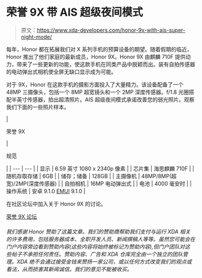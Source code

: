 # 荣誉 9X 带 AIS 超级夜间模式

> 原文：<https://www.xda-developers.com/honor-9x-with-ais-super-night-mode/>

每年，Honor 都在拓展我们对 X 系列手机的预算设备的期望。随着假期的临近，Honor 推出了他们家庭的最新成员，Honor 9X。Honor 9X 由麒麟 710F 提供动力，带来了一些更新的功能，使这款手机在同类产品中脱颖而出。装有自拍传感器的电动弹出式相机使全屏无缺口显示成为可能。

对于 9X，Honor 在这款手机的摄影方面投入了大量精力。该设备配备了一个 48MP 三摄像头，包括一个 8MP 超宽镜头和一个 2MP 深度传感器。f/1.8 光圈搭配半英寸传感器，拍出超清照片。AIS 超级夜间模式承诺改善您的弱光照片。观察我们下面的一些照片样本。

| 

荣誉 9X

 | 

规范

 |
| --- | --- |
| 显示 | 6.59 英寸 1080 x 2340p 像素 |
| 芯片集 | 海思麒麟 710F |
| 随机存取存储 | 6GB |
| 储存；储备 | 128GB |
| 主摄像机 | 48MP/8MP(超宽)/2MP(深度传感器) |
| 自拍相机 | 16MP 电动弹出式 |
| 电池 | 4000 毫安时 |
| 操作系统 | 安卓 9.1.0 [EMUI](https://www.xda-developers.com/tag/emui/) 9.1.0 |

在社区论坛中加入关于 Honor 9X 的讨论。

[荣誉 9X 论坛 ](https://forum.xda-developers.com/honor-9x)

###### 我们感谢 Honor 赞助了这篇文章。我们的赞助商帮助我们支付与运行 XDA 相关的许多费用，包括服务器成本、全职开发人员、新闻撰稿人等等。虽然您可能会在门户内容旁边看到赞助内容(这些内容将始终被标记为赞助内容),但门户团队对这些帖子不承担任何责任。赞助内容、广告和 XDA 仓库完全由一个独立的团队管理。XDA 绝不会通过接受金钱来赞扬一家公司，或以任何方式改变我们的观点或看法，从而损害其新闻诚信。我们的意见不能被收买。